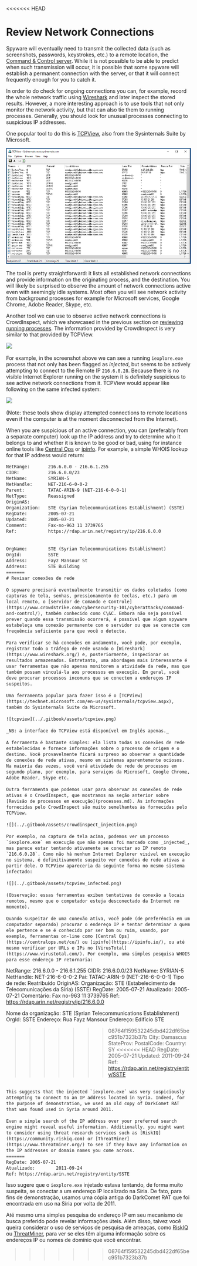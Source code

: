 <<<<<<< HEAD
# Review Network Connections

Spyware will eventually need to transmit the collected data (such as screenshots, passwords, keystrokes, etc.) to a remote location, the [Command & Control server](https://www.crowdstrike.com/cybersecurity-101/cyberattacks/command-and-control/). While it is not possible to be able to predict when such transmission will occur, it is possible that some spyware will establish a permanent connection with the server, or that it will connect frequently enough for you to catch it.

In order to do check for ongoing connections you can, for example, record the whole network traffic using [Wireshark](https://www.wireshark.org/) and later inspect the stored results. However, a more interesting approach is to use tools that not only monitor the network activity, but that can also tie them to running processes. Generally, you should look for unusual processes connecting to suspicious IP addresses.

One popular tool to do this is [TCPView](https://technet.microsoft.com/en-us/sysinternals/tcpview.aspx), also from the Sysinternals Suite by Microsoft.

![tcpview](../img/tcpview.png)

The tool is pretty straightforward: it lists all established network connections and provide information on the originating process, and the destination. You will likely be surprised to observe the amount of network connections active even with seemingly idle systems. Most often you will see network activity from background processes for example for Microsoft services, Google Chrome, Adobe Reader, Skype, etc.

Another tool we can use to observe active network connections is CrowdInspect, which we showcased in the previous section on [reviewing running processes](processes.md). The information provided by CrowdInspect is very similar to that provided by TCPView.

![](../img/crowdinspect\_injection.png)

For example, in the screenshot above we can see a running `iexplore.exe` process that not only has been flagged as _injected_, but seems to be actively attempting to connect to the Remote IP `216.6.0.28`. Because there is no visible Internet Explorer running on the system it is definitely suspicious to see active network connections from it. TCPView would appear like following on the same infected system:

![](../img/tcpview\_infected.png)

(Note: these tools show display attempted connections to remote locations even if the computer is at the moment disconnected from the Internet).

When you are suspicious of an active connection, you can (preferably from a separate computer) look up the IP address and try to determine who it belongs to and whether it is known to be good or bad, using for instance online tools like [Central Ops](https://centralops.net/co/) or [ipinfo](https://ipinfo.io/). For example, a simple WHOIS lookup for that IP address would return:

```
NetRange:       216.6.0.0 - 216.6.1.255
CIDR:           216.6.0.0/23
NetName:        SYRIAN-5
NetHandle:      NET-216-6-0-0-2
Parent:         TATAC-ARIN-9 (NET-216-6-0-0-1)
NetType:        Reassigned
OriginAS:
Organization:   STE (Syrian Telecommunications Establishment) (SSTE)
RegDate:        2005-07-21
Updated:        2005-07-21
Comment:        Fax-no-963 11 3739765
Ref:            https://rdap.arin.net/registry/ip/216.6.0.0


OrgName:        STE (Syrian Telecommunications Establishment)
OrgId:          SSTE
Address:        Fayz Mansour St
Address:        STE Building
=======
# Revisar conexões de rede

O spyware precisará eventualmente transmitir os dados coletados (como capturas de tela, senhas, pressionamento de teclas, etc.) para um local remoto, o [servidor de Comando e Controle](https://www.crowdstrike.com/cybersecurity-101/cyberattacks/command-and-control/), também conhecido como C\&C. Embora não seja possível prever quando essa transmissão ocorrerá, é possível que algum spyware estabeleça uma conexão permanente com o servidor ou que se conecte com frequência suficiente para que você o detecte.

Para verificar se há conexões em andamento, você pode, por exemplo, registrar todo o tráfego de rede usando o [Wireshark](https://www.wireshark.org/) e, posteriormente, inspecionar os resultados armazenados. Entretanto, uma abordagem mais interessante é usar ferramentas que não apenas monitorem a atividade da rede, mas que também possam vinculá-la aos processos em execução. Em geral, você deve procurar processos incomuns que se conectem a endereços IP suspeitos.

Uma ferramenta popular para fazer isso é o [TCPView](https://technet.microsoft.com/en-us/sysinternals/tcpview.aspx), também do Sysinternals Suite da Microsoft.

![tcpview](../.gitbook/assets/tcpview.png)

_NB: a interface do TCPView está disponível em Inglês apenas._

A ferramenta é bastante simples: ela lista todas as conexões de rede estabelecidas e fornece informações sobre o processo de origem e o destino. Você provavelmente ficará surpreso ao observar a quantidade de conexões de rede ativas, mesmo em sistemas aparentemente ociosos. Na maioria das vezes, você verá atividade de rede de processos em segundo plano, por exemplo, para serviços da Microsoft, Google Chrome, Adobe Reader, Skype etc.

Outra ferramenta que podemos usar para observar as conexões de rede ativas é o CrowdInspect, que mostramos na seção anterior sobre [Revisão de processos em execução](processes.md). As informações fornecidas pelo CrowdInspect são muito semelhantes às fornecidas pelo TCPView.

![](../.gitbook/assets/crowdinspect_injection.png)

Por exemplo, na captura de tela acima, podemos ver um processo `iexplore.exe` em execução que não apenas foi marcado como _injected_, mas parece estar tentando ativamente se conectar ao IP remoto `216.6.0.28`. Como não há nenhum Internet Explorer visível em execução no sistema, é definitivamente suspeito ver conexões de rede ativas a partir dele. O TCPView apareceria da seguinte forma no mesmo sistema infectado:

![](../.gitbook/assets/tcpview_infected.png)

(Observação: essas ferramentas exibem tentativas de conexão a locais remotos, mesmo que o computador esteja desconectado da Internet no momento).

Quando suspeitar de uma conexão ativa, você pode (de preferência em um computador separado) procurar o endereço IP e tentar determinar a quem ele pertence e se é conhecido por ser bom ou ruim, usando, por exemplo, ferramentas on-line como [Central Ops](https://centralops.net/co/) ou [ipinfo](https://ipinfo.io/), ou até mesmo verificar por URLs e IPs no [VirusTotal](https://www.virustotal.com/). Por exemplo, uma simples pesquisa WHOIS para esse endereço IP retornaria:

```
NetRange: 216.6.0.0 - 216.6.1.255
CIDR: 216.6.0.0/23
NetName:        SYRIAN-5
NetHandle:      NET-216-6-0-0-2
Pai: TATAC-ARIN-9 (NET-216-6-0-0-1)
Tipo de rede:        Reatribuído
OriginAS:
Organização:   STE (Estabelecimento de Telecomunicações da Síria) (SSTE)
RegDate: 2005-07-21
Atualizado:        2005-07-21
Comentário:        Fax no-963 11 3739765
Ref: https://rdap.arin.net/registry/ip/216.6.0.0



Nome da organização:        STE (Syrian Telecommunications Establishment)
OrgId:          SSTE
Endereço:        Rua Fayz Mansour
Endereço:        Edifício STE
>>>>>>> 08764f159532245dbd422df65bec951b7323b37b
City:           Damascus
StateProv:
PostalCode:
Country:        SY
<<<<<<< HEAD
RegDate:        2005-07-21
Updated:        2011-09-24
Ref:            https://rdap.arin.net/registry/entity/SSTE
```

This suggests that the injected `iexplore.exe` was very suspiciously attempting to connect to an IP address located in Syria. Indeed, for the purpose of demonstration, we used an old copy of DarkComet RAT that was found used in Syria around 2011.

Even a simple search of the IP address over your preferred search engine might reveal useful information. Additionally, you might want to consider using threat research services such as [RiskIQ](https://community.riskiq.com) or [ThreatMiner](https://www.threatminer.org/) to see if they have any information on the IP addresses or domain names you come across.
=======
RegDate: 2005-07-21
Atualizado:        2011-09-24
Ref: https://rdap.arin.net/registry/entity/SSTE
```

Isso sugere que o `iexplore.exe` injetado estava tentando, de forma muito suspeita, se conectar a um endereço IP localizado na Síria. De fato, para fins de demonstração, usamos uma cópia antiga do DarkComet RAT que foi encontrada em uso na Síria por volta de 2011.

Até mesmo uma simples pesquisa do endereço IP em seu mecanismo de busca preferido pode revelar informações úteis. Além disso, talvez você queira considerar o uso de serviços de pesquisa de ameaças, como [RiskIQ](https://community.riskiq.com) ou [ThreatMiner](https://www.threatminer.org/), para ver se eles têm alguma informação sobre os endereços IP ou nomes de domínio que você encontrar.
>>>>>>> 08764f159532245dbd422df65bec951b7323b37b
